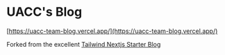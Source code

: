 # UACC's Blog

[https://uacc-team-blog.vercel.app/](https://uacc-team-blog.vercel.app/)

Forked from the excellent [Tailwind Nextjs Starter Blog](https://github.com/timlrx/tailwind-nextjs-starter-blog)
